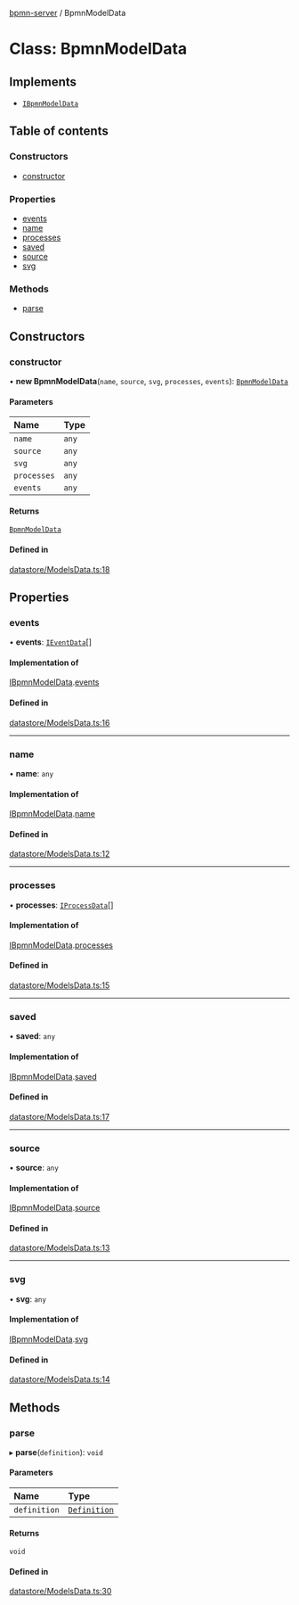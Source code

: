 [bpmn-server](../README.md) / BpmnModelData

# Class: BpmnModelData

## Implements

- [`IBpmnModelData`](../interfaces/ibpmnmodeldata.md)

## Table of contents

### Constructors

- [constructor](bpmnmodeldata.md#constructor)

### Properties

- [events](bpmnmodeldata.md#events)
- [name](bpmnmodeldata.md#name)
- [processes](bpmnmodeldata.md#processes)
- [saved](bpmnmodeldata.md#saved)
- [source](bpmnmodeldata.md#source)
- [svg](bpmnmodeldata.md#svg)

### Methods

- [parse](bpmnmodeldata.md#parse)

## Constructors

### constructor

• **new BpmnModelData**(`name`, `source`, `svg`, `processes`, `events`): [`BpmnModelData`](bpmnmodeldata.md)

#### Parameters

| Name | Type |
| :------ | :------ |
| `name` | `any` |
| `source` | `any` |
| `svg` | `any` |
| `processes` | `any` |
| `events` | `any` |

#### Returns

[`BpmnModelData`](bpmnmodeldata.md)

#### Defined in

[datastore/ModelsData.ts:18](https://github.com/bpmnServer/bpmn-server/blob/b56411b/src/datastore/ModelsData.ts#L18)

## Properties

### events

• **events**: [`IEventData`](../interfaces/ieventdata.md)[]

#### Implementation of

[IBpmnModelData](../interfaces/ibpmnmodeldata.md).[events](../interfaces/ibpmnmodeldata.md#events)

#### Defined in

[datastore/ModelsData.ts:16](https://github.com/bpmnServer/bpmn-server/blob/b56411b/src/datastore/ModelsData.ts#L16)

___

### name

• **name**: `any`

#### Implementation of

[IBpmnModelData](../interfaces/ibpmnmodeldata.md).[name](../interfaces/ibpmnmodeldata.md#name)

#### Defined in

[datastore/ModelsData.ts:12](https://github.com/bpmnServer/bpmn-server/blob/b56411b/src/datastore/ModelsData.ts#L12)

___

### processes

• **processes**: [`IProcessData`](../interfaces/iprocessdata.md)[]

#### Implementation of

[IBpmnModelData](../interfaces/ibpmnmodeldata.md).[processes](../interfaces/ibpmnmodeldata.md#processes)

#### Defined in

[datastore/ModelsData.ts:15](https://github.com/bpmnServer/bpmn-server/blob/b56411b/src/datastore/ModelsData.ts#L15)

___

### saved

• **saved**: `any`

#### Implementation of

[IBpmnModelData](../interfaces/ibpmnmodeldata.md).[saved](../interfaces/ibpmnmodeldata.md#saved)

#### Defined in

[datastore/ModelsData.ts:17](https://github.com/bpmnServer/bpmn-server/blob/b56411b/src/datastore/ModelsData.ts#L17)

___

### source

• **source**: `any`

#### Implementation of

[IBpmnModelData](../interfaces/ibpmnmodeldata.md).[source](../interfaces/ibpmnmodeldata.md#source)

#### Defined in

[datastore/ModelsData.ts:13](https://github.com/bpmnServer/bpmn-server/blob/b56411b/src/datastore/ModelsData.ts#L13)

___

### svg

• **svg**: `any`

#### Implementation of

[IBpmnModelData](../interfaces/ibpmnmodeldata.md).[svg](../interfaces/ibpmnmodeldata.md#svg)

#### Defined in

[datastore/ModelsData.ts:14](https://github.com/bpmnServer/bpmn-server/blob/b56411b/src/datastore/ModelsData.ts#L14)

## Methods

### parse

▸ **parse**(`definition`): `void`

#### Parameters

| Name | Type |
| :------ | :------ |
| `definition` | [`Definition`](definition.md) |

#### Returns

`void`

#### Defined in

[datastore/ModelsData.ts:30](https://github.com/bpmnServer/bpmn-server/blob/b56411b/src/datastore/ModelsData.ts#L30)
